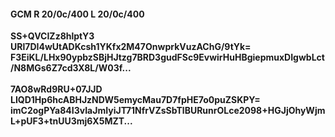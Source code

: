 #### GCM R 20/0c/400 L 20/0c/400
**SS+QVCIZz8hlptY3**<br/>**URl7DI4wUtADKcsh1YKfx2M47OnwprkVuzAChG/9tYk=**<br/>**F3EiKL/LHx90ypbzSBjHJtzg7BRD3gudFSc9EvwirHuHBgiepmuxDIgwbLct/N8MGs6Z7cd3X8L/W03f...**<br/><br/>
**7AO8wRd9RU+07JJD**<br/>**LIQD1Hp6hcABHJzNDW5emycMau7D7fpHE7o0puZSKPY=**<br/>**imC2ogPYa84I3vIaJmIyiJT71NfrVZsSbTlBURunrOLce2098+HGJjOhyWjmL+pUF3+tnUU3mj6X5MZT...**